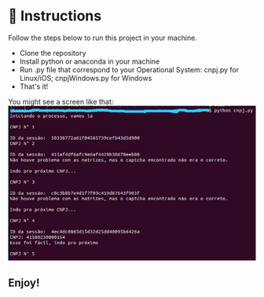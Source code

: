 <h1>👋 Instructions</h1>

<span>Follow the steps below to run this project in your machine.</span>

<ul>
  <li>Clone the repository</li>
  <li>Install python or anaconda in your machine</li>
  <li>Run .py file that correspond to your Operational System: cnpj.py for Linux/iOS; cnpjWindows.py for Windows</li>
  <li>That's it!</li>
</ul>

<span>You might see a screen like that:</span>
<img src='project_running.jpeg' />

<h2>Enjoy!</h2>
